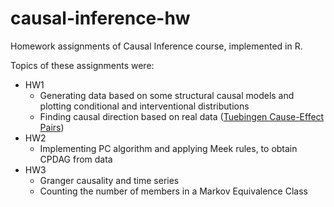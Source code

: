 # causal-inference-hw

Homework assignments of Causal Inference course, implemented in R.

Topics of these assignments were:

- HW1
    - Generating data based on some structural causal models and plotting conditional and interventional distributions
    - Finding causal direction based on real data ([Tuebingen Cause-Effect Pairs](https://webdav.tuebingen.mpg.de/cause-effect/))
- HW2
    - Implementing PC algorithm and applying Meek rules, to obtain CPDAG from data
- HW3
    - Granger causality and time series
    - Counting the number of members in a Markov Equivalence Class
